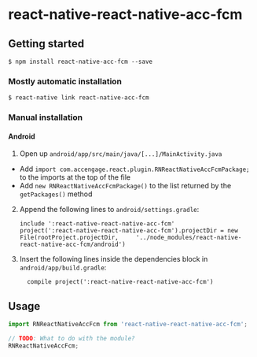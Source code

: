 
# react-native-react-native-acc-fcm

## Getting started

`$ npm install react-native-acc-fcm --save`

### Mostly automatic installation

`$ react-native link react-native-acc-fcm`

### Manual installation


#### Android

1. Open up `android/app/src/main/java/[...]/MainActivity.java`
  - Add `import com.accengage.react.plugin.RNReactNativeAccFcmPackage;` to the imports at the top of the file
  - Add `new RNReactNativeAccFcmPackage()` to the list returned by the `getPackages()` method
2. Append the following lines to `android/settings.gradle`:
  	```
  	include ':react-native-react-native-acc-fcm'
  	project(':react-native-react-native-acc-fcm').projectDir = new File(rootProject.projectDir, 	'../node_modules/react-native-react-native-acc-fcm/android')
  	```
3. Insert the following lines inside the dependencies block in `android/app/build.gradle`:
  	```
      compile project(':react-native-react-native-acc-fcm')
  	```


## Usage
```javascript
import RNReactNativeAccFcm from 'react-native-react-native-acc-fcm';

// TODO: What to do with the module?
RNReactNativeAccFcm;
```
  
